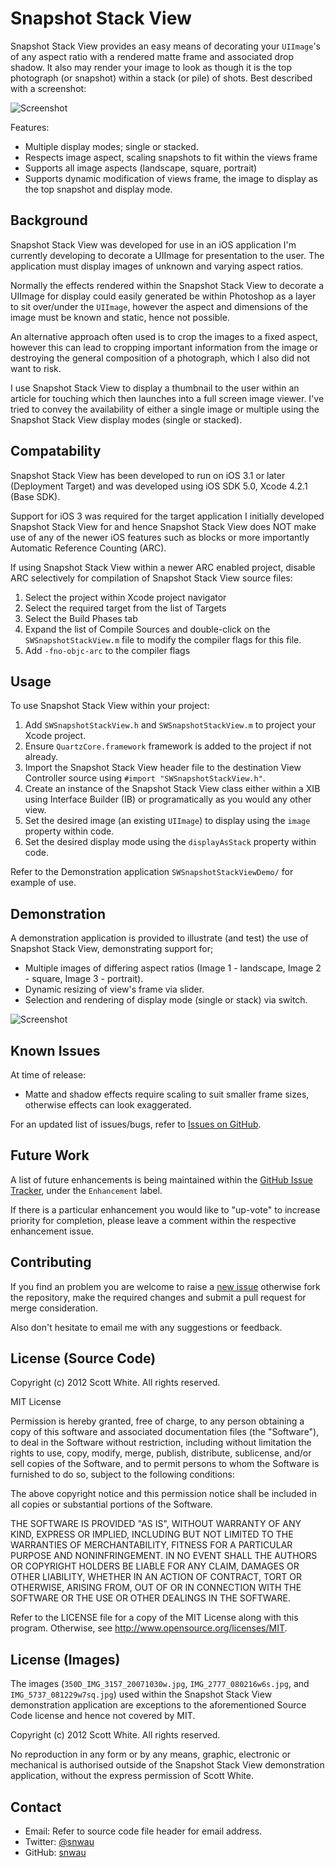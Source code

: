 # Snapshot Stack View

Snapshot Stack View provides an easy means of decorating your `UIImage`'s of any aspect ratio with a rendered matte frame and associated drop shadow. It also may render your image to look as though it is the top photograph (or snapshot) within a stack (or pile) of shots. Best described with a screenshot:

![Screenshot](http://github.com/snwau/SWSnapshotStackView/raw/master/Screenshot.png)

Features:

 * Multiple display modes; single or stacked.
 * Respects image aspect, scaling snapshots to fit within the views frame
 * Supports all image aspects (landscape, square, portrait)
 * Supports dynamic modification of views frame, the image to display as the top snapshot and display mode.

Background
----------

Snapshot Stack View was developed for use in an iOS application I'm currently developing to decorate a UIImage for presentation to the user. The application must display images of unknown and varying aspect ratios.

Normally the effects rendered within the Snapshot Stack View to decorate a UIImage for display could easily generated be within Photoshop as a layer to sit over/under the `UIImage`, however the aspect and dimensions of the image must be known and static, hence not possible. 

An alternative approach often used is to crop the images to a fixed aspect, however this can lead to cropping important information from the image or destroying the general composition of a photograph, which I also did not want to risk.

I use Snapshot Stack View to display a thumbnail to the user within an article for touching which then launches into a full screen image viewer. I've tried to convey the availability of either a single image or multiple using the Snapshot Stack View display modes (single or stacked).

Compatability
-------------

Snapshot Stack View has been developed to run on iOS 3.1 or later (Deployment Target) and was developed using iOS SDK 5.0, Xcode 4.2.1 (Base SDK).

Support for iOS 3 was required for the target application I initially developed Snapshot Stack View for and hence Snapshot Stack View does NOT make use of any of the newer iOS features such as blocks or more importantly Automatic Reference Counting (ARC).

If using Snapshot Stack View within a newer ARC enabled project, disable ARC selectively for compilation of Snapshot Stack View source files:

 1.   Select the project within Xcode project navigator
 2.   Select the required target from the list of Targets
 3.   Select the Build Phases tab
 4.   Expand the list of Compile Sources and double-click on the `SWSnapshotStackView.m` file to modify the compiler flags for this file.
 5.   Add `-fno-objc-arc` to the compiler flags

Usage
-----

To use Snapshot Stack View within your project:

 1. Add `SWSnapshotStackView.h` and `SWSnapshotStackView.m` to project your Xcode project.
 2. Ensure `QuartzCore.framework` framework is added to the project if not already.
 3. Import the Snapshot Stack View header file to the destination View Controller source using `#import "SWSnapshotStackView.h"`.
 4. Create an instance of the Snapshot Stack View class either within a XIB using Interface Builder (IB) or programatically as you would any other view.
 5. Set the desired image (an existing `UIImage`) to display using the `image` property within code.
 6. Set the desired display mode using the `displayAsStack` property within code.

Refer to the Demonstration application `SWSnapshotStackViewDemo/` for example of use.

Demonstration
-------------

A demonstration application is provided to illustrate (and test) the use of Snapshot Stack View, demonstrating support for;

 *   Multiple images of differing aspect ratios (Image 1 - landscape, Image 2 - square, Image 3 - portrait).
 *   Dynamic resizing of view's frame via slider.
 *   Selection and rendering of display mode (single or stack) via switch.


![Screenshot](http://github.com/snwau/SWSnapshotStackView/raw/master/ScreenshotDemo.png)

Known Issues
------------

At time of release:

 * Matte and shadow effects require scaling to suit smaller frame sizes, otherwise effects can look exaggerated.

For an updated list of issues/bugs, refer to [Issues on GitHub](https://github.com/snwau/SWSnapshotStackView/issues?labels=Bug&sort=created&direction=desc&state=open&page=1).

Future Work
-----------

A list of future enhancements is being maintained within the [GitHub Issue Tracker](https://github.com/snwau/SWSnapshotStackView/issues?labels=Enhancement&sort=created&direction=desc&state=open&page=1), under the `Enhancement` label. 

If there is a particular enhancement you would like to "up-vote" to increase priority for completion, please leave a comment within the respective enhancement issue.

Contributing
------------

If you find an problem you are welcome to raise a [new issue](https://github.com/snwau/SWSnapshotStackView/issues/new) otherwise fork the repository, make the required changes and submit a pull request for merge consideration.

Also don't hesitate to email me with any suggestions or feedback.

License (Source Code)
---------------------

Copyright (c) 2012 Scott White. All rights reserved.

MIT License

Permission is hereby granted, free of charge, to any person obtaining a copy of this software and associated documentation files (the "Software"), to deal in the Software without restriction, including without limitation the rights to use, copy, modify, merge, publish, distribute, sublicense, and/or sell copies of the Software, and to permit persons to whom the Software is furnished to do so, subject to the following conditions:

The above copyright notice and this permission notice shall be included in all copies or substantial portions of the Software.

THE SOFTWARE IS PROVIDED "AS IS", WITHOUT WARRANTY OF ANY KIND, EXPRESS OR IMPLIED, INCLUDING BUT NOT LIMITED TO THE WARRANTIES OF MERCHANTABILITY, FITNESS FOR A PARTICULAR PURPOSE AND NONINFRINGEMENT. IN NO EVENT SHALL THE AUTHORS OR COPYRIGHT HOLDERS BE LIABLE FOR ANY CLAIM, DAMAGES OR OTHER LIABILITY, WHETHER IN AN ACTION OF CONTRACT, TORT OR OTHERWISE, ARISING FROM, OUT OF OR IN CONNECTION WITH THE SOFTWARE OR THE USE OR OTHER DEALINGS IN THE SOFTWARE.

Refer to the LICENSE file for a copy of the MIT License
along with this program.  Otherwise, see <http://www.opensource.org/licenses/MIT>.

License (Images)
----------------

The images (`350D_IMG_3157_20071030w.jpg`, `IMG_2777_080216w6s.jpg`, and `IMG_5737_081229w7sq.jpg`) used within the Snapshot Stack View demonstration application are exceptions to the aforementioned Source Code license and hence not covered by MIT.

Copyright (c) 2012 Scott White. All rights reserved.

No reproduction in any form or by any means, graphic, electronic or mechanical is authorised outside of the Snapshot Stack View demonstration application, without the express permission of Scott White.

Contact
-------

* Email: Refer to source code file header for email address.
* Twitter: [@snwau](http://www.twitter.com/snwau)
* GitHub: [snwau](http://github.com/snwau)
